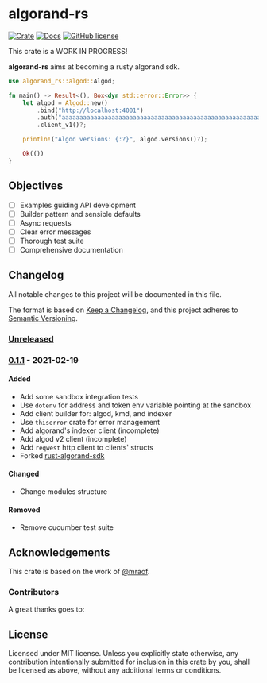 # algorand-rs

[![Crate](https://meritbadge.herokuapp.com/algorand-rs)](https://crates.io/crates/algorand-rs)
[![Docs](https://docs.rs/paypal-rs/badge.svg)](https://docs.rs/algorand-rs)
[![GitHub license](https://img.shields.io/github/license/Naereen/StrapDown.js.svg)](https://github.com/manuelmauro/algorand-rs/blob/main/LICENSE)

This crate is a WORK IN PROGRESS!

**algorand-rs** aims at becoming a rusty algorand sdk.

```rust
use algorand_rs::algod::Algod;

fn main() -> Result<(), Box<dyn std::error::Error>> {
    let algod = Algod::new()
        .bind("http://localhost:4001")
        .auth("aaaaaaaaaaaaaaaaaaaaaaaaaaaaaaaaaaaaaaaaaaaaaaaaaaaaaaaaaaaaaaaa")
        .client_v1()?;

    println!("Algod versions: {:?}", algod.versions()?);

    Ok(())
}
```

## Objectives

- [ ] Examples guiding API development
- [ ] Builder pattern and sensible defaults
- [ ] Async requests
- [ ] Clear error messages
- [ ] Thorough test suite
- [ ] Comprehensive documentation

## Changelog

All notable changes to this project will be documented in this file.

The format is based on [Keep a Changelog](https://keepachangelog.com/en/1.0.0/),
and this project adheres to [Semantic Versioning](https://semver.org/spec/v2.0.0.html).

### [Unreleased]

### [0.1.1] - 2021-02-19

#### Added

- Add some sandbox integration tests
- Use ```dotenv``` for address and token env variable pointing at the sandbox
- Add client builder for: algod, kmd, and indexer
- Use ```thiserror``` crate for error management
- Add algorand's indexer client (incomplete)
- Add algod v2 client (incomplete)
- Add ```reqwest``` http client to clients' structs
- Forked [rust-algorand-sdk](https://github.com/mraof/rust-algorand-sdk)

#### Changed

- Change modules structure

#### Removed

- Remove cucumber test suite

[unreleased]: https://github.com/manuelmauro/algorand-rs/compare/v0.1.1...HEAD
[0.1.1]: https://github.com/manuelmauro/algorand-rs/releases/tag/v0.1.1

## Acknowledgements

This crate is based on the work of [@mraof](https://github.com/mraof/rust-algorand-sdk).

### Contributors

A great thanks goes to:

## License

Licensed under MIT license.
Unless you explicitly state otherwise, any contribution intentionally submitted for inclusion in this crate by you, shall be licensed as above, without any additional terms or conditions.
